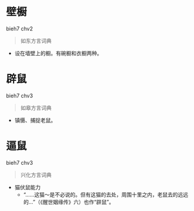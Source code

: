 # 壁橱
bieh7 chv2
> 如东方言词典
- 设在墙壁上的橱。有碗橱和衣橱两种。

# 辟鼠
bieh7 chv3
> 如皋方言词典
- 镇慑、捕捉老鼠。

# 逼鼠
bieh7 chv3
> 兴化方言词典
- 猫伏鼠能力
  - “……这猫～是不必说的。但有这猫的去处，周围十里之内，老鼠去的远远的…”（《醒世姻缘传》六）也作“辟鼠”。
